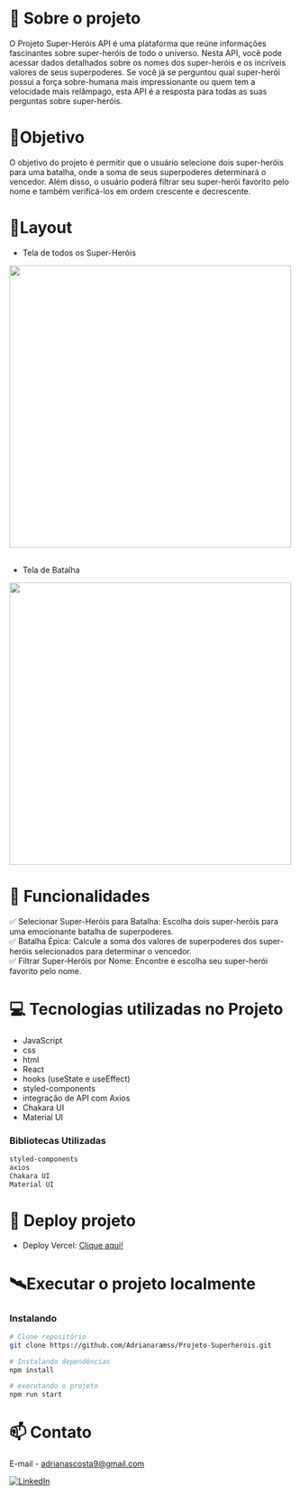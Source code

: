 # 📖 Sobre o projeto
O Projeto Super-Heróis API é uma plataforma que reúne informações fascinantes sobre super-heróis de todo o universo. Nesta API, você pode acessar dados detalhados sobre os nomes dos super-heróis e os incríveis valores de seus superpoderes. Se você já se perguntou qual super-herói possui a força sobre-humana mais impressionante ou quem tem a velocidade mais relâmpago, esta API é a resposta para todas as suas perguntas sobre super-heróis.


# 🎯Objetivo 
O objetivo do projeto é permitir que o usuário selecione dois super-heróis para uma batalha, onde a soma de seus superpoderes determinará o vencedor. Além disso, o usuário poderá filtrar seu super-herói favorito pelo nome e também verificá-los em ordem crescente e decrescente.

# 📱Layout 

- Tela de todos os Super-Heróis

<div align="left"   > 
  <img height="500" src="https://github.com/Adrianaramss/Projeto-Superherois/assets/111310311/942390d0-e5ab-4d60-8e7a-132bfdc86e75"/>


  </div>
  </br>


  - Tela de Batalha
  
<div align="left" > 
<img height="500" src="https://github.com/Adrianaramss/Projeto-Superherois/assets/111310311/999cfeb4-7c1f-4080-9d36-dc18f50c1233"/>


  </div>


# 🚀 Funcionalidades

✅ Selecionar Super-Heróis para Batalha: Escolha dois super-heróis para uma emocionante batalha de superpoderes. <br>
✅ Batalha Épica: Calcule a soma dos valores de superpoderes dos super-heróis selecionados para determinar o vencedor. <br>
✅ Filtrar Super-Heróis por Nome: Encontre e escolha seu super-herói favorito pelo nome. <br>


# 💻 Tecnologias utilizadas no Projeto

- JavaScript
- css
- html
- React
- hooks (useState e useEffect)
- styled-components
- integração de API com Axios
- Chakara UI
- Material UI

### Bibliotecas Utilizadas

```bash
styled-components
axios
Chakara UI
Material UI
```


# 🔗 Deploy projeto
- Deploy Vercel: [Clique aqui!](https://projeto-superherois-e9ax1d5i9-adrianaramss.vercel.app/)


# 🛰Executar o projeto localmente
### Instalando
```bash
# Clone repositório
git clone https://github.com/Adrianaramss/Projeto-Superherois.git

# Instalando dependências
npm install

# executando o projeto
npm run start
```
# 📫 Contato
E-mail - adrianascosta9@gmail.com

[![LinkedIn](https://img.shields.io/badge/LinkedIn-0077B5?style=for-the-badge&logo=linkedin&logoColor=white)](https://www.linkedin.com/in/adriana-ramss/)
